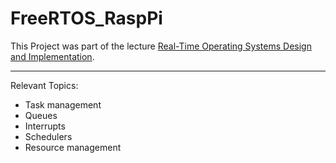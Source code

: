 # FreeRTOS_RaspPi

This Project was part of the lecture [Real-Time Operating Systems Design and Implementation](https://ls12-www.cs.tu-dortmund.de/daes/en/lehre/courses/wintersemester-2018/real-time-operating-systems-design-and-implementation-ws-20182019.html).

---
Relevant Topics:
* Task management
* Queues
* Interrupts
* Schedulers
* Resource management
